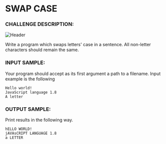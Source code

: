 # SWAP CASE

### CHALLENGE DESCRIPTION:

![Header](https://i.imgur.com/T0WhD2s.png)

Write a program which swaps letters' case in a sentence. All non-letter characters should remain the same.

### INPUT SAMPLE:

Your program should accept as its first argument a path to a filename. Input example is the following

```
Hello world!
JavaScript language 1.8
A letter
```

### OUTPUT SAMPLE:

Print results in the following way.

```
hELLO WORLD!
jAVAsCRIPT LANGUAGE 1.8
a LETTER
```